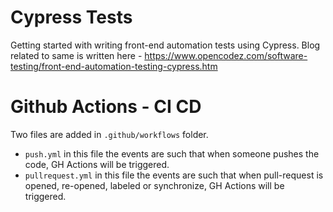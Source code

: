 # Cypress Tests
Getting started with writing front-end automation tests using Cypress.
Blog related to same is written here - https://www.opencodez.com/software-testing/front-end-automation-testing-cypress.htm

# Github Actions - CI CD
Two files are added in `.github/workflows` folder.
 - `push.yml` in this file the events are such that when someone pushes the code, GH Actions will be triggered.
 - `pullrequest.yml` in this file the events are such that when pull-request is opened, re-opened, labeled or synchronize, GH Actions will be triggered.
